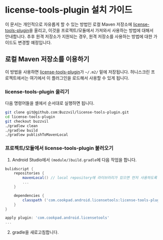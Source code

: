 # license-tools-plugin 설치 가이드

이 문서는 개인적으로 자유롭게 할 수 있는 방법인 로컬 Maven 저장소에 [license-tools-plugin](https://github.com/Buzzvil/license-tools-plugin)을 올리고, 이것을 프로젝트/모듈에서 가져와서 사용하는 방법에 대해서 안내합니다. 추후 원격 저장소가 지원되는 경우, 원격 저장소를 사용하는 방법에 대한 가이드도 변경할 예정입니다.

## 로컬 Maven 저장소를 이용하기
이 방법을 사용하면 [license-tools-plugin](https://github.com/Buzzvil/license-tools-plugin)가 `~/.m2/` 밑에 저장됩니다. 허니스크린 프로젝트에서는 여기에서 이 플러그인을 로드해서 사용할 수 있게 됩니다.

### license-tools-plugin 올리기
다음 명령어들을 셸에서 순서대로 실행하면 됩니다.

```bash
git clone git@github.com:Buzzvil/license-tools-plugin.git
cd license-tools-plugin
git checkout buzzvil
./gradlew clean
./gradlew build
./gradlew publishToMavenLocal
```

### 프로젝트/모듈에서 license-tools-plugin 불러오기

1. Android Studio에서 `(module/)build.gradle`에 다음 작업을 합니다.

```gradle
bulidscript {
    repositories {
        mavenLocal() // local repository에 라이브러리가 있으면 먼저 사용하도록 앞에 명시
        ...
    }

    dependencies {
        classpath ('com.cookpad.android.licensetools:license-tools-plugin:1.1.0') {changing=true}
    }
}

apply plugin: 'com.cookpad.android.licensetools'
...
```

2. gradle을 새로고침합니다.
